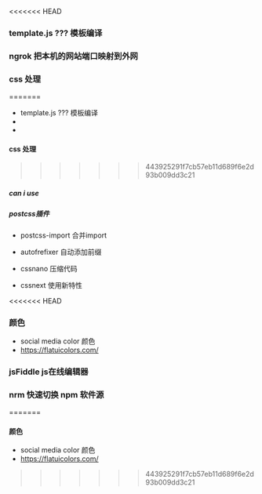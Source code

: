 <<<<<<< HEAD
### template.js ??? 模板编译

### ngrok 把本机的网站端口映射到外网





### css 处理
=======
- template.js ??? 模板编译
- 
- 



#### css 处理
>>>>>>> 443925291f7cb57eb11d689f6e2d93b009dd3c21

##### can i use

##### postcss插件

- postcss-import 合并import

- autofrefixer  自动添加前缀
- cssnano 压缩代码
- cssnext 使用新特性

<<<<<<< HEAD
### 颜色

- social media color 颜色
- <https://flatuicolors.com/> 

### jsFiddle   js在线编辑器

### nrm 快速切换 npm 软件源
=======
#### 颜色

- social media color 颜色
- <https://flatuicolors.com/> 
>>>>>>> 443925291f7cb57eb11d689f6e2d93b009dd3c21

